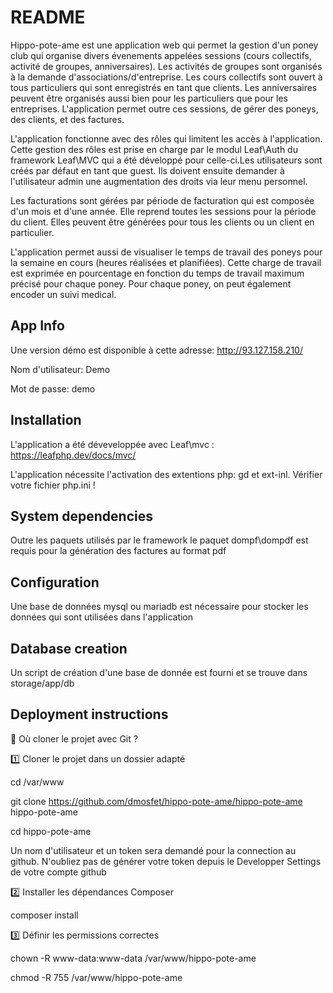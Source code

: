 # README

Hippo-pote-ame est une application web qui permet la gestion d'un poney club qui organise divers évenements appelées sessions (cours collectifs, activité de groupes, anniversaires). Les activités de groupes sont organisés à la demande d'associations/d'entreprise. Les cours collectifs sont ouvert à tous particuliers qui sont enregistrés en tant que clients. Les anniversaires peuvent être organisés aussi bien pour les particuliers que pour les entreprises. L'application permet outre ces sessions, de gérer des poneys, des clients, et des factures. 

L'application fonctionne avec des rôles qui limitent les accès à l'application. Cette gestion des rôles est prise en charge par le modul Leaf\Auth du framework Leaf\MVC qui a été développé pour celle-ci.Les utilisateurs sont créés par défaut en tant que guest. Ils doivent ensuite demander à l'utilisateur admin une augmentation des droits via leur menu personnel.

Les facturations sont gérées par période de facturation qui est composée d'un mois et d'une année. Elle reprend toutes les sessions pour la période du client. Elles peuvent être générées pour tous les clients ou un client en particulier.

L'application permet aussi de visualiser le temps de travail des poneys pour la semaine en cours (heures réalisées et planifiées). Cette charge de travail est exprimée en pourcentage en fonction du temps de travail maximum précisé pour chaque poney.
Pour chaque poney, on peut également encoder un suivi medical.



## App Info
Une version démo est disponible à cette adresse:  http://93.127.158.210/

Nom d'utilisateur: Demo

Mot de passe: demo

## Installation
L'application a été déveveloppée avec Leaf\mvc : https://leafphp.dev/docs/mvc/

L'application nécessite l'activation des extentions php: gd et ext-inl. Vérifier votre fichier php.ini !

## System dependencies
Outre les paquets utilisés par le framework le paquet dompf\dompdf est requis pour la génération des factures au format pdf

## Configuration
Une base de données mysql ou mariadb est nécessaire pour stocker les données qui sont utilisées dans l'application

## Database creation
Un script de création d'une base de donnée est fourni et se trouve dans storage/app/db

## Deployment instructions

📂 Où cloner le projet avec Git ?

1️⃣ Cloner le projet dans un dossier adapté

cd /var/www

git clone https://github.com/dmosfet/hippo-pote-ame/hippo-pote-ame hippo-pote-ame

cd hippo-pote-ame

Un nom d'utilisateur et un token sera demandé pour la connection au github. N'oubliez pas de générer votre token depuis le Developper Settings de votre compte github

2️⃣ Installer les dépendances Composer

composer install

3️⃣ Définir les permissions correctes

chown -R www-data:www-data /var/www/hippo-pote-ame

chmod -R 755 /var/www/hippo-pote-ame

